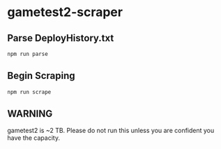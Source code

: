 # gametest2-scraper

## Parse DeployHistory.txt

```sh
npm run parse
```

## Begin Scraping

```sh
npm run scrape
```

## WARNING

gametest2 is ~2 TB. Please do not run this unless you are confident you have the capacity.
